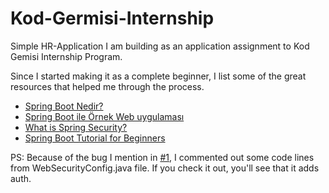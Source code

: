 # Kod-Germisi-Internship
Simple HR-Application I am building as an application assignment to Kod Gemisi Internship Program.

Since I started making it as a complete beginner, I list some of the great resources that helped me through the process.

  - [Spring Boot Nedir?](https://medium.com/@furkanbegen/spring-boot-nedir-4cc3f41eb7de)
  - [Spring Boot ile Örnek Web uygulaması](https://medium.com/kodgemisi/spring-boot-ile-%C3%B6rnek-web-uygulamas%C4%B1-914c94c9099f)
  - [What is Spring Security?](https://medium.com/javarevisited/what-is-spring-security-how-does-it-work-9d561fe3f92a)
  - [Spring Boot Tutorial for Beginners](https://www.youtube.com/watch?v=vtPkZShrvXQ&t=1505s)
  
 PS: Because of the bug I mention in [#1](https://github.com/enurv/Kod-Gemisi-Internship/issues/1), I commented out some code lines from WebSecurityConfig.java file. If you check it out, you'll see that it adds auth.
